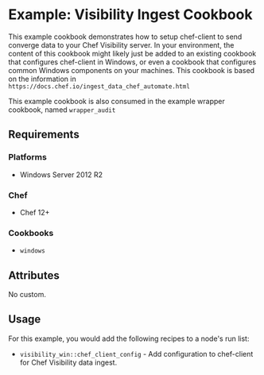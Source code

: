 # Example: Visibility Ingest Cookbook
This example cookbook demonstrates how to setup chef-client to send converge data to your Chef Visibility server.  In your environment, the content of this cookbook might likely just be added to an existing cookbook that configures chef-client in Windows, or even a cookbook that configures common Windows components on your machines.  This cookbook is based on the information in `https://docs.chef.io/ingest_data_chef_automate.html`

This example cookbook is also consumed in the example wrapper cookbook, named `wrapper_audit`

## Requirements

### Platforms

- Windows Server 2012 R2

### Chef
- Chef 12+

### Cookbooks
- `windows`

## Attributes
No custom.

## Usage
For this example, you would add the following recipes to a node's run list:
- `visibility_win::chef_client_config` - Add configuration to chef-client for Chef Visibility data ingest.
